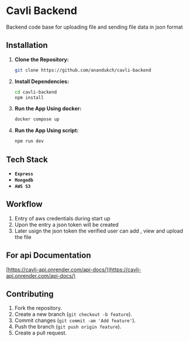 # Cavli Backend

Backend code base for uploading file and sending file data in json format

## Installation

1. **Clone the Repository:**

   ```bash
   git clone https://github.com/anandukch/cavli-backend
   ```

2. **Install Dependencies:**

   ```bash
   cd cavli-backend
   npm install
   ```

3. **Run the App Using docker:**

   ```bash
   docker compose up
   ```

4. **Run the App Using script:**

   ```bash
   npm run dev
   ```

## Tech Stack

* **`Express`**
* **`Mongodb`**
* **`AWS S3`**

## Workflow

1. Entry of aws credentials during start up
2. Upon the entry a json token will be created
3. Later usign the json token the verified user can add , view and upload the file

## For api Documentation

[https://cavli-api.onrender.com/api-docs/](https://cavli-api.onrender.com/api-docs/)

## Contributing

1. Fork the repository.
2. Create a new branch (`git checkout -b feature`).
3. Commit changes (`git commit -am 'Add feature'`).
4. Push the branch (`git push origin feature`).
5. Create a pull request.
